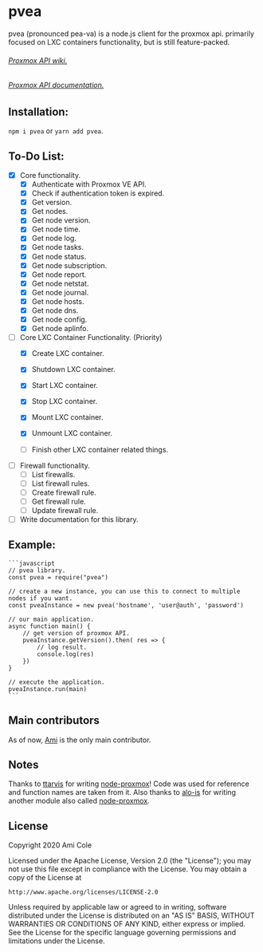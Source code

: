 # pvea
pvea (pronounced pea-va) is a node.js client for the proxmox api. primarily focused on LXC containers functionality, but is still feature-packed.

###### [Proxmox API wiki.](https://pve.proxmox.com/wiki/Proxmox_VE_API)
###### [Proxmox API documentation.](https://pve.proxmox.com/pve-docs/api-viewer/index.html)

## Installation:

  ```npm i pvea``` or  ```yarn add pvea```.


## To-Do List:

- [X] Core functionality.
    - [X] Authenticate with Proxmox VE API.
    - [X] Check if authentication token is expired.
    - [X] Get version.
    - [X] Get nodes.
    - [X] Get node version.
    - [X] Get node time.
    - [X] Get node log.
    - [X] Get node tasks.
    - [X] Get node status.
    - [X] Get node subscription.
    - [X] Get node report.
    - [X] Get node netstat.
    - [X] Get node journal.
    - [X] Get node hosts.
    - [X] Get node dns.
    - [X] Get node config.
    - [X] Get node aplinfo.

- [ ]  Core LXC Container Functionality. (Priority)
    - [X] Create LXC container.
    - [X] Shutdown LXC container.
    - [X] Start LXC container.
    - [X] Stop LXC container.
    - [X] Mount LXC container.
    - [X] Unmount LXC container.
    - [ ] Finish other LXC container related things.


- [ ] Firewall functionality.
    - [ ] List firewalls.
    - [ ] List firewall rules.
    - [ ] Create firewall rule.
    - [ ] Get firewall rule.
    - [ ] Update firewall rule.

- [ ] Write documentation for this library.

## Example:

    ```javascript
    // pvea library.
    const pvea = require("pvea")

    // create a new instance, you can use this to connect to multiple nodes if you want.
    const pveaInstance = new pvea('hostname', 'user@auth', 'password')

    // our main application.
    async function main() {
        // get version of proxmox API.
        pveaInstance.getVersion().then( res => {
            // log result.
            console.log(res)
        })
    }

    // execute the application.
    pveaInstance.run(main)
    ```

## Main contributors
As of now, [Ami](https://github.com/AmiCole) is the only main contributor.


## Notes
Thanks to [ttarvis](https://github.com/ttarvis) for writing [node-proxmox](https://github.com/ttarvis/node-proxmox)! Code was used for reference and function names are taken from it. Also thanks to [alo-is](https://github.com/alo-is) for writing another module also called [node-proxmox](https://github.com/alo-is/node-proxmox).

## License

Copyright 2020 Ami Cole

Licensed under the Apache License, Version 2.0 (the "License");
you may not use this file except in compliance with the License.
You may obtain a copy of the License at

    http://www.apache.org/licenses/LICENSE-2.0

Unless required by applicable law or agreed to in writing, software
distributed under the License is distributed on an "AS IS" BASIS,
WITHOUT WARRANTIES OR CONDITIONS OF ANY KIND, either express or implied.
See the License for the specific language governing permissions and
limitations under the License.
